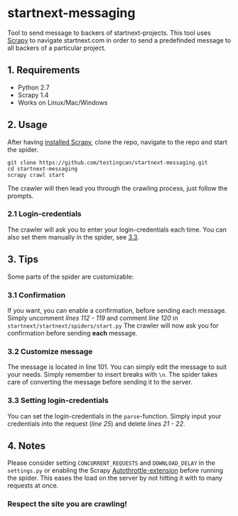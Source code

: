 # startnext-messaging

Tool to send message to backers of startnext-projects.
This tool uses [Scrapy](https://github.com/scrapy/scrapy) to navigate startnext.com in order to send a predefinded message to all backers of a particular project. 

## 1. Requirements

* Python 2.7
* Scrapy 1.4
* Works on Linux/Mac/Windows

## 2. Usage

After having [installed Scrapy](https://doc.scrapy.org/en/latest/intro/install.html), clone the repo, navigate to the repo and start the spider. 

    git clone https://github.com/testingcan/startnext-messaging.git
    cd startnext-messaging
    scrapy crawl start
    
The crawler will then lead you through the crawling process, just follow the prompts. 

### 2.1 Login-credentials

The crawler will ask you to enter your login-credentials each time. You can also set them manually in the spider, see [3.3](https://github.com/testingcan/startnext-messages#33-setting-login-credentials).

## 3. Tips

Some parts of the spider are customizable:

### 3.1 Confirmation

If you want, you can enable a confirmation, before sending each message. Simply uncomment *lines 112 - 119* and comment *line 120* in `startnext/startnext/spiders/start.py`
The crawler will now ask you for confirmation before sending **each** message. 

### 3.2 Customize message

The message is located in line 101. You can simply edit the message to suit your needs. Simply remember to insert breaks with `\n`. 
The spider takes care of converting the message before sending it to the server. 

### 3.3 Setting login-credentials

You can set the login-credentials in the `parse`-function. Simply input your credentials into the request (*line 25*) and delete *lines 21 - 22*. 

## 4. Notes

Please consider setting `CONCURRENT_REQUESTS` and `DOWNLOAD_DELAY` in the `settings.py` or enabling the Scrapy [Autothrottle-extension](https://doc.scrapy.org/en/latest/topics/autothrottle.html) before running the spider. This eases the load on the server by not hitting it with to many requests at once. 

### Respect the site you are crawling!

